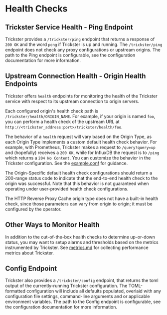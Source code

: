 # Health Checks

## Trickster Service Health - Ping Endpoint

Trickster provides a `/trickster/ping` endpoint that returns a response of `200 OK` and the word `pong` if Trickster is up and running.  The `/trickster/ping` endpoint does not check any proxy configurations or upstream origins. The path to the Ping endpoint is configurable, see the configuration documentation for more information.

## Upstream Connection Health - Origin Health Endpoints

Trickster offers `health` endpoints for monitoring the health of the Trickster service with respect to its upstream connection to origin servers.

Each configured origin's health check path is `/trickster/health/ORIGIN_NAME`. For example, if your origin is named `foo`, you can perform a health check of the upstream URL at `http://<trickster_address:port>/trickster/health/foo`.

 The behavior of a `health` request will vary based on the Origin Type, as each Origin Type implements a custom default health check behavior. For example, with Prometheus, Trickster makes a request to `/query?query=up` and (hopefully) receives a `200 OK`, while for InfluxDB the request is to `/ping` which returns a `204 No Content`. You can customize the behavior in the Trickster configuration. See the [example.conf](../cmd/trickster/conf/example.conf)  for guidance.

The Origin-Specific default health check configurations should return a 200-range status code to indicate that the end-to-end health check to the origin was successful. Note that this behavior is not guaranteed when operating under user-provided health check configurations.

The HTTP Reverse Proxy Cache origin type does not have a built-in health check, since those parameters can vary from origin to origin; it must be configured by the operator.

## Other Ways to Monitor Health

In addition to the out-of-the-box health checks to determine up-or-down status, you may want to setup alarms and thresholds based on the metrics instrumented by Trickster. See [metrics.md](metrics.md) for collecting performance metrics about Trickster.

## Config Endpoint

Trickster also provides a `/trickster/config` endpoint, that returns the toml output of the currently-running Trickster configuration. The TOML-formatted configuration will include all defaults populated, overlaid with any configuration file settings, command-line arguments and or applicable environment variables. The path to the Config endpoint is configurable, see the configuration documentation for more information.

